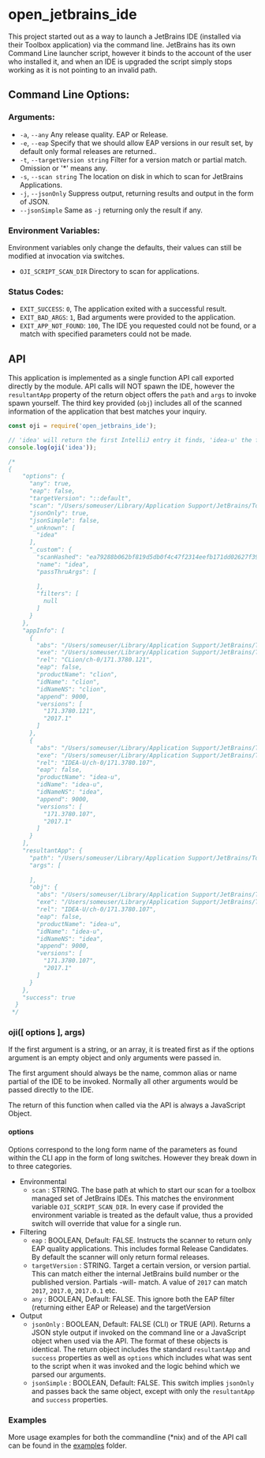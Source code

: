 # open_jetbrains_ide

This project started out as a way to launch a JetBrains IDE (installed via their Toolbox application) via the command line. JetBrains has its own Command Line launcher script, however it binds to the account of the user who installed it, and when an IDE is upgraded the script simply stops working as it is not pointing to an invalid path.

## Command Line Options:
### Arguments:

- `-a`, `--any`                    Any release quality. EAP or Release.
- `-e`, `--eap`                    Specify that we should allow EAP versions in our result set, by default only formal releases are returned..
- `-t`, `--targetVersion string`   Filter for a version match or partial match. Omission or '*' means any.
- `-s`, `--scan string`            The location on disk in which to scan for JetBrains Applications.
- `-j`, `--jsonOnly`               Suppress output, returning results and output in the form of JSON.
- `--jsonSimple`                   Same as `-j` returning only the result if any.

### Environment Variables:

Environment variables only change the defaults, their values can still be modified at invocation via switches.

- `OJI_SCRIPT_SCAN_DIR`   Directory to scan for applications.

### Status Codes:

- `EXIT_SUCCESS`: `0`,           The application exited with a successful result.
- `EXIT_BAD_ARGS`: `1`,          Bad arguments were provided to the application.
- `EXIT_APP_NOT_FOUND`: `100`,   The IDE you requested could not be found, or a match with specified parameters could not be made.

## API

This application is implemented as a single function API call exported directly by the module. API calls will NOT spawn the IDE, however the `resultantApp` property of the return object offers the `path` and `args` to invoke spawn yourself. The third key provided (`obj`) includes all of the scanned information of the application that best matches your inquiry.

```js
const oji = require('open_jetbrains_ide');

// 'idea' will return the first IntelliJ entry it finds, 'idea-u' the first of the professional edition, and 'idea-c' that of the community edition.
console.log(oji('idea')); 

/*
{
    "options": {
      "any": true,
      "eap": false,
      "targetVersion": "::default",
      "scan": "/Users/someuser/Library/Application Support/JetBrains/Toolbox/apps",
      "jsonOnly": true,
      "jsonSimple": false,
      "_unknown": [
        "idea"
      ],
      "_custom": {
        "scanHashed": "ea79288b062bf819d5db0f4c47f2314eefb171dd02627f393de69530c9bb115d",
        "name": "idea",
        "passThruArgs": [
          
        ],
        "filters": [
          null
        ]
      }
    },
    "appInfo": [
      {
        "abs": "/Users/someuser/Library/Application Support/JetBrains/Toolbox/apps/CLion/ch-0/171.3780.121",
        "exe": "/Users/someuser/Library/Application Support/JetBrains/Toolbox/apps/CLion/ch-0/171.3780.121/CLion.app/Contents/MacOS/clion",
        "rel": "CLion/ch-0/171.3780.121",
        "eap": false,
        "productName": "clion",
        "idName": "clion",
        "idNameNS": "clion",
        "append": 9000,
        "versions": [
          "171.3780.121",
          "2017.1"
        ]
      },
      {
        "abs": "/Users/someuser/Library/Application Support/JetBrains/Toolbox/apps/IDEA-U/ch-0/171.3780.107",
        "exe": "/Users/someuser/Library/Application Support/JetBrains/Toolbox/apps/IDEA-U/ch-0/171.3780.107/IntelliJ IDEA.app/Contents/MacOS/idea",
        "rel": "IDEA-U/ch-0/171.3780.107",
        "eap": false,
        "productName": "idea-u",
        "idName": "idea-u",
        "idNameNS": "idea",
        "append": 9000,
        "versions": [
          "171.3780.107",
          "2017.1"
        ]
      }
    ],
    "resultantApp": {
      "path": "/Users/someuser/Library/Application Support/JetBrains/Toolbox/apps/IDEA-U/ch-0/171.3780.107/IntelliJ IDEA.app/Contents/MacOS/idea",
      "args": [
        
      ],
      "obj": {
        "abs": "/Users/someuser/Library/Application Support/JetBrains/Toolbox/apps/IDEA-U/ch-0/171.3780.107",
        "exe": "/Users/someuser/Library/Application Support/JetBrains/Toolbox/apps/IDEA-U/ch-0/171.3780.107/IntelliJ IDEA.app/Contents/MacOS/idea",
        "rel": "IDEA-U/ch-0/171.3780.107",
        "eap": false,
        "productName": "idea-u",
        "idName": "idea-u",
        "idNameNS": "idea",
        "append": 9000,
        "versions": [
          "171.3780.107",
          "2017.1"
        ]
      }
    },
    "success": true
  }
 */
```

### oji([ options ], args)

If the first argument is a string, or an array, it is treated first as if the options argument is an empty object and only arguments were passed in.

The first argument should always be the name, common alias or name partial of the IDE to be invoked. Normally all other arguments would be passed directly to the IDE.

The return of this function when called via the API is always a JavaScript Object.

#### options

Options correspond to the long form name of the parameters as found within the CLI app in the form of long switches. However they break down in to three categories.

- Environmental
    - `scan` : STRING. The base path at which to start our scan for a toolbox managed set of JetBrains IDEs. This matches the environment variable `OJI_SCRIPT_SCAN_DIR`. In every case if provided the environment variable is treated as the default value, thus a provided switch will override that value for a single run.
- Filtering
    - `eap` : BOOLEAN, Default: FALSE. Instructs the scanner to return only EAP quality applications. This includes formal Release Candidates. By default the scanner will only return formal releases.
    - `targetVersion` : STRING. Target a certain version, or version partial. This can match either the internal JetBrains build number or the published version. Partials -will- match. A value of `2017` can match `2017`, `2017.0`, `2017.0.1` etc.
    - `any` : BOOLEAN, Default: FALSE. This ignore both the EAP filter (returning either EAP or Release) and the targetVersion
- Output
    - `jsonOnly` : BOOLEAN, Default: FALSE (CLI) or TRUE (API). Returns a JSON style output if invoked on the command line or a JavaScript object when used via the API. The format of these objects is identical. The return object includes the standard `resultantApp` and `success` properties as well as `options` which includes what was sent to the script when it was invoked and the logic behind which we parsed our arguments.
    - `jsonSimple` : BOOLEAN, Default: FALSE. This switch implies `jsonOnly` and passes back the same object, except with only the `resultantApp` and `success` properties.

### Examples

More usage examples for both the commandline (*nix) and of the API call can be found in the [examples](https://github.com/grmartin/open_jetbrains_ide/tree/master/examples) folder.
